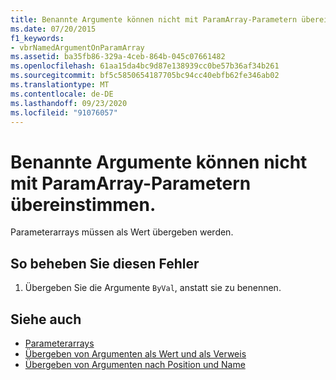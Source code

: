 ```yaml
---
title: Benannte Argumente können nicht mit ParamArray-Parametern übereinstimmen.
ms.date: 07/20/2015
f1_keywords:
- vbrNamedArgumentOnParamArray
ms.assetid: ba35fb86-329a-4ceb-864b-045c07661482
ms.openlocfilehash: 61aa15da4bc9d87e138939cc0be57b36af34b261
ms.sourcegitcommit: bf5c5850654187705bc94cc40ebfb62fe346ab02
ms.translationtype: MT
ms.contentlocale: de-DE
ms.lasthandoff: 09/23/2020
ms.locfileid: "91076057"
---
```

# <a name="named-arguments-cannot-match-paramarray-parameters"></a>Benannte Argumente können nicht mit ParamArray-Parametern übereinstimmen.

Parameterarrays müssen als Wert übergeben werden.  
  
## <a name="to-correct-this-error"></a>So beheben Sie diesen Fehler  
  
1. Übergeben Sie die Argumente `ByVal`, anstatt sie zu benennen.  
  
## <a name="see-also"></a>Siehe auch

- [Parameterarrays](../programming-guide/language-features/procedures/parameter-arrays.md)
- [Übergeben von Argumenten als Wert und als Verweis](../programming-guide/language-features/procedures/passing-arguments-by-value-and-by-reference.md)
- [Übergeben von Argumenten nach Position und Name](../programming-guide/language-features/procedures/passing-arguments-by-position-and-by-name.md)
